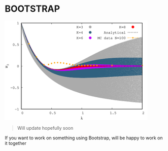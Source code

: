 # BOOTSTRAP

<img src="test.png" width="450">

> Will update hopefully soon

If you want to work on something using Bootstrap, will be happy to work on it together
